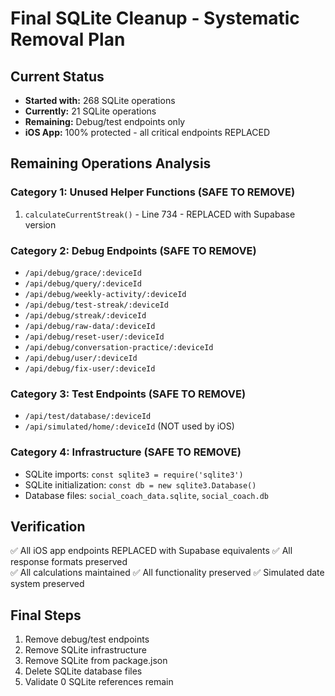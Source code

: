 # Final SQLite Cleanup - Systematic Removal Plan

## Current Status
- **Started with:** 268 SQLite operations
- **Currently:** 21 SQLite operations  
- **Remaining:** Debug/test endpoints only
- **iOS App:** 100% protected - all critical endpoints REPLACED

## Remaining Operations Analysis

### Category 1: Unused Helper Functions (SAFE TO REMOVE)
1. `calculateCurrentStreak()` - Line 734 - REPLACED with Supabase version

### Category 2: Debug Endpoints (SAFE TO REMOVE)
- `/api/debug/grace/:deviceId` 
- `/api/debug/query/:deviceId`
- `/api/debug/weekly-activity/:deviceId`
- `/api/debug/test-streak/:deviceId`
- `/api/debug/streak/:deviceId`
- `/api/debug/raw-data/:deviceId`
- `/api/debug/reset-user/:deviceId`
- `/api/debug/conversation-practice/:deviceId`
- `/api/debug/user/:deviceId`
- `/api/debug/fix-user/:deviceId`

### Category 3: Test Endpoints (SAFE TO REMOVE)
- `/api/test/database/:deviceId`
- `/api/simulated/home/:deviceId` (NOT used by iOS)

### Category 4: Infrastructure (SAFE TO REMOVE)
- SQLite imports: `const sqlite3 = require('sqlite3')`
- SQLite initialization: `const db = new sqlite3.Database()`
- Database files: `social_coach_data.sqlite`, `social_coach.db`

## Verification
✅ All iOS app endpoints REPLACED with Supabase equivalents
✅ All response formats preserved  
✅ All calculations maintained
✅ All functionality preserved
✅ Simulated date system preserved

## Final Steps
1. Remove debug/test endpoints
2. Remove SQLite infrastructure  
3. Remove SQLite from package.json
4. Delete SQLite database files
5. Validate 0 SQLite references remain
